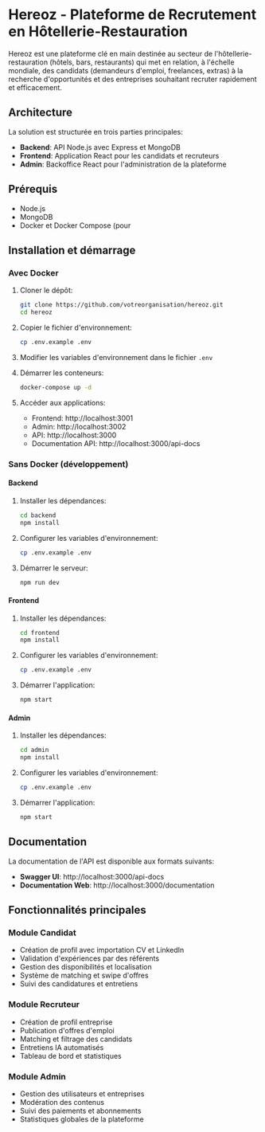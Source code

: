 
# Hereoz - Plateforme de Recrutement en Hôtellerie-Restauration

Hereoz est une plateforme clé en main destinée au secteur de l'hôtellerie-restauration (hôtels, bars, restaurants) qui met en relation, à l'échelle mondiale, des candidats (demandeurs d'emploi, freelances, extras) à la recherche d'opportunités et des entreprises souhaitant recruter rapidement et efficacement.

## Architecture

La solution est structurée en trois parties principales:

- **Backend**: API Node.js avec Express et MongoDB
- **Frontend**: Application React pour les candidats et recruteurs
- **Admin**: Backoffice React pour l'administration de la plateforme

## Prérequis

- Node.js
- MongoDB 
- Docker et Docker Compose (pour 

## Installation et démarrage

### Avec Docker

1. Cloner le dépôt:
   ```bash
   git clone https://github.com/votreorganisation/hereoz.git
   cd hereoz
   ```

2. Copier le fichier d'environnement:
   ```bash
   cp .env.example .env
   ```

3. Modifier les variables d'environnement dans le fichier `.env`

4. Démarrer les conteneurs:
   ```bash
   docker-compose up -d
   ```

5. Accéder aux applications:
   - Frontend: http://localhost:3001
   - Admin: http://localhost:3002
   - API: http://localhost:3000
   - Documentation API: http://localhost:3000/api-docs

### Sans Docker (développement)

#### Backend

1. Installer les dépendances:
   ```bash
   cd backend
   npm install
   ```

2. Configurer les variables d'environnement:
   ```bash
   cp .env.example .env
   ```

3. Démarrer le serveur:
   ```bash
   npm run dev
   ```

#### Frontend

1. Installer les dépendances:
   ```bash
   cd frontend
   npm install
   ```

2. Configurer les variables d'environnement:
   ```bash
   cp .env.example .env
   ```

3. Démarrer l'application:
   ```bash
   npm start
   ```

#### Admin

1. Installer les dépendances:
   ```bash
   cd admin
   npm install
   ```

2. Configurer les variables d'environnement:
   ```bash
   cp .env.example .env
   ```

3. Démarrer l'application:
   ```bash
   npm start
   ```

## Documentation

La documentation de l'API est disponible aux formats suivants:

- **Swagger UI**: http://localhost:3000/api-docs
- **Documentation Web**: http://localhost:3000/documentation

## Fonctionnalités principales

### Module Candidat

- Création de profil avec importation CV et LinkedIn
- Validation d'expériences par des référents
- Gestion des disponibilités et localisation
- Système de matching et swipe d'offres
- Suivi des candidatures et entretiens

### Module Recruteur

- Création de profil entreprise
- Publication d'offres d'emploi
- Matching et filtrage des candidats
- Entretiens IA automatisés
- Tableau de bord et statistiques

### Module Admin

- Gestion des utilisateurs et entreprises
- Modération des contenus
- Suivi des paiements et abonnements
- Statistiques globales de la plateforme
